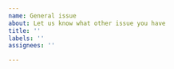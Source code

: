 ```yaml
---
name: General issue
about: Let us know what other issue you have
title: ''
labels: ''
assignees: ''

---
```



